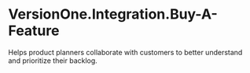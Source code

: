 VersionOne.Integration.Buy-A-Feature
====================================

Helps product planners collaborate with customers to better understand and prioritize their backlog.
